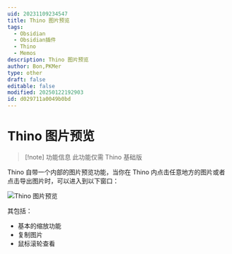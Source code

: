 ```yaml
---
uid: 20231109234547
title: Thino 图片预览
tags:
  - Obsidian
  - Obsidian插件
  - Thino
  - Memos
description: Thino 图片预览
author: Bon,PKMer
type: other
draft: false
editable: false
modified: 20250122192903
id: d029711a0049b0bd
---
```


# Thino 图片预览

> [!note] 功能信息
> 此功能仅需 Thino 基础版

Thino 自带一个内部的图片预览功能，当你在 Thino 内点击任意地方的图片或者点击导出图片时，可以进入到以下窗口：

![Thino 图片预览](https://cdn.pkmer.cn/images/Pasted%20image%2020231109150741.png!pkmer)

其包括：

- 基本的缩放功能
- 复制图片
- 鼠标滚轮查看

